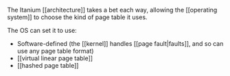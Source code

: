 The Itanium [[architecture]] takes a bet each way, allowing the [[operating system]] to choose the kind of page table it uses.

The OS can set it to use:
- Software-defined (the [[kernel]] handles [[page fault|faults]], and so can use any page table format)
- [[virtual linear page table]]
- [[hashed page table]]
